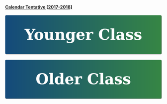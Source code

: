 #### <a href="https://drive.google.com/file/d/0B4I00_1XboXsYTlGLU5VbUo4WWs/view?usp=sharing" target="_blank">Calendar Tentative [2017-2018]</a>
 
  
   
    
[![Younger Class](https://raw.githubusercontent.com/isocia/isocia.github.io/master/Younger.png)](https://isocia.github.io/YoungerClass)


[![Older Class](https://raw.githubusercontent.com/isocia/isocia.github.io/master/Older.png)](https://isocia.github.io/OlderClass)
